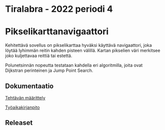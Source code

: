 # Tiralabra - 2022 periodi 4 

# Pikselikarttanavigaattori

Kehitettävä sovellus on pikselikarttaa hyväksi käyttävä navigaattori, joka löytää lyhimmän reitin kahden pisteen välillä.  Kartan pikselien väri merkitsee joko kuljettavaa reittiä tai estettä.

Polunetsinnän nopeutta testataan kahdella eri algoritmilla, joita ovat Dijkstran perinteinen ja Jump Point Search.

## Dokumentaatio

[Tehtävän määrittely](https://github.com/lautanal/tiralabra/blob/master/dokumentaatio/maarittelydokumentti.md)

[Työaikakirjanpito](https://github.com/lautanal/tiralabra//blob/master/dokumentaatio/tyoaikakirjanpito.md)

## Releaset

